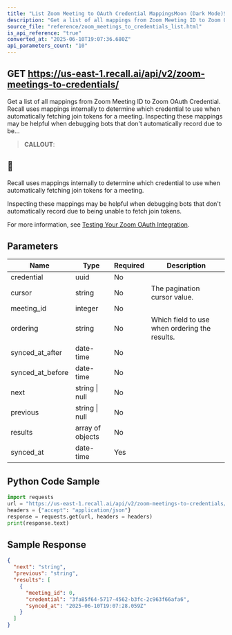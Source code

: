 ```yaml
---
title: "List Zoom Meeting to OAuth Credential MappingsMoon (Dark Mode)Sun (Light Mode)"
description: "Get a list of all mappings from Zoom Meeting ID to Zoom OAuth Credential. Recall uses mappings internally to determine which credential to use when automatically fetching join tokens for a meeting. Inspecting these mappings may be helpful when debugging bots that don't automatically record due to be..."
source_file: "reference/zoom_meetings_to_credentials_list.html"
is_api_reference: "true"
converted_at: "2025-06-10T19:07:36.680Z"
api_parameters_count: "10"
---
```

## GET https://us-east-1.recall.ai/api/v2/zoom-meetings-to-credentials/

Get a list of all mappings from Zoom Meeting ID to Zoom OAuth Credential. Recall uses mappings internally to determine which credential to use when automatically fetching join tokens for a meeting. Inspecting these mappings may be helpful when debugging bots that don't automatically record due to be...

> **CALLOUT**:

## 📘

Recall uses mappings internally to determine which credential to use when automatically fetching join tokens for a meeting.

Inspecting these mappings may be helpful when debugging bots that don't automatically record due to being unable to fetch join tokens.

For more information, see [Testing Your Zoom OAuth Integration](/docs/zoom-oauth-sync-status-and-debugging.md).
## Parameters

| Name | Type | Required | Description |
| --- | --- | --- | --- |
| credential | uuid | No |  |
| cursor | string | No | The pagination cursor value. |
| meeting_id | integer | No |  |
| ordering | string | No | Which field to use when ordering the results. |
| synced_at_after | date-time | No |  |
| synced_at_before | date-time | No |  |
| next | string \| null | No |  |
| previous | string \| null | No |  |
| results | array of objects | No |  |
| synced_at | date-time | Yes |  |

## Python Code Sample

```python
import requests
url = "https://us-east-1.recall.ai/api/v2/zoom-meetings-to-credentials/"
headers = {"accept": "application/json"}
response = requests.get(url, headers = headers)
print(response.text)
```

## Sample Response

```json
{
  "next": "string",
  "previous": "string",
  "results": [
    {
      "meeting_id": 0,
      "credential": "3fa85f64-5717-4562-b3fc-2c963f66afa6",
      "synced_at": "2025-06-10T19:07:28.059Z"
    }
  ]
}
```
